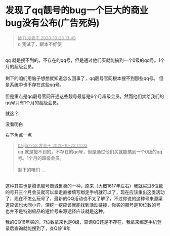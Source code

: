 # 发现了qq靓号的bug一个巨大的商业bug没有公布(广告死妈)


<div class="quote"><blockquote><font size="2"><a href="https://www.hostloc.com/forum.php?mod=redirect&amp;goto=findpost&amp;pid=9340881&amp;ptid=757384" target="_blank"><font color="#999999">破刀 发表于 2020-10-23 13:49</font></a></font><br />
q 我试了，跟本不好使</blockquote></div><br />
qq 就是搜不到的，不存在的qq号，但是通过他们买就能搞到一个0级的qq号。1个月的超级会员。<br />
<br />
剩下的咱们用脑子想想就知道怎么回事了，qq靓号官网根本搜不到那些qq号。 但是系统中也不存在这些qq号。<br />
<br />
但是重点是qq靓号官网开通这些靓号最低是6个月超级会员，然而他们卖给我们的qq号只有1个月的超级会员。

就这？

没看明白

右下角点一点

<div class="quote"><blockquote><font size="2"><a href="https://www.hostloc.com/forum.php?mod=redirect&amp;goto=findpost&amp;pid=9340958&amp;ptid=757384" target="_blank"><font color="#999999">baijia7758 发表于 2020-10-23 14:03</font></a></font><br />
qq 就是搜不到的，不存在的qq号，但是通过他们买就能搞到一个0级的qq号。1个月的超级会员。<br />
<br />
剩下的咱们 ...</blockquote></div><br />
<img src="static/image/smiley/default/lol.gif" smilieid="12" border="0" alt="" />这种其实也是腾讯靓号商城售卖的一种，原来（大概1617年左右）我就买过8位数的号开三个月会员就可以拿走直接填写绑定手机就可以了，现在应该重出这类活动了，现在不怎么玩号了，最新的QQ活动也不太了解了，不过你说的这种号来源渠道应该也大同小异，深挖一挖应该就能找到活动链接，你买的靓号是10位数的号也并不是特别极品的短位号来源途径应该就是这种。

我的QQ16年买的，7位数拿来也是0级，查询QQ还是不存在，我拿来绑定手机登录后查询就能搜到了，查Q龄18年
